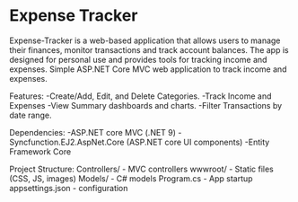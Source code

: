 # Expense Tracker
Expense-Tracker is a web-based application that allows users to manage their finances, monitor transactions and track account balances. The app is designed for personal use and provides tools for tracking income and expenses.
Simple ASP.NET Core MVC web application to track income and expenses.

Features:
-Create/Add, Edit, and Delete Categories.
-Track Income and Expenses
-View Summary dashboards and charts.
-Filter Transactions by date range.

Dependencies:
-ASP.NET core MVC (.NET 9)
-Syncfunction.EJ2.AspNet.Core (ASP.NET core UI components)
-Entity Framework Core

Project Structure:
Controllers/ - MVC controllers
wwwroot/ - Static files (CSS, JS, images)
Models/ - C# models
Program.cs - App startup
appsettings.json - configuration



